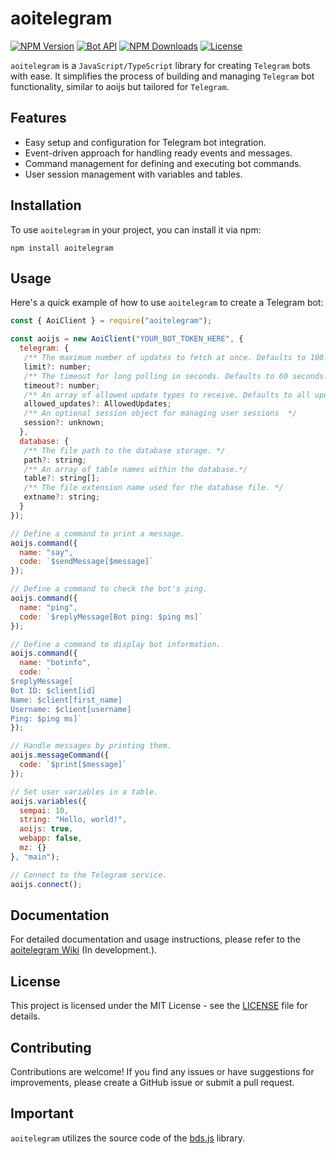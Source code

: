 # aoitelegram

[![NPM Version](https://img.shields.io/npm/v/aoitelegram)](https://www.npmjs.com/package/aoitelegram)
[![Bot API](https://img.shields.io/badge/Bot%20API-v.6.9-00aced.svg?style=flat-square&logo=telegram)](https://core.telegram.org/bots/api)
[![NPM Downloads](https://img.shields.io/npm/dt/aoitelegram.svg?maxAge=3600)](https://www.npmjs.com/package/aoitelegram)
[![License](https://img.shields.io/npm/l/aoitelegram)](https://github.com/Sempai-07/aoitelegram/blob/main/LICENSE)

`aoitelegram` is a `JavaScript/TypeScript` library for creating `Telegram` bots with ease. It simplifies the process of building and managing `Telegram` bot functionality, similar to aoijs but tailored for `Telegram`.

## Features

- Easy setup and configuration for Telegram bot integration.
- Event-driven approach for handling ready events and messages.
- Command management for defining and executing bot commands.
- User session management with variables and tables.

## Installation

To use `aoitelegram` in your project, you can install it via npm:

```shell
npm install aoitelegram
```

## Usage

Here's a quick example of how to use `aoitelegram` to create a Telegram bot:

```javascript
const { AoiClient } = require("aoitelegram");

const aoijs = new AoiClient("YOUR_BOT_TOKEN_HERE", {
  telegram: {
   /** The maximum number of updates to fetch at once. Defaults to 100. */
   limit?: number;
   /** The timeout for long polling in seconds. Defaults to 60 seconds. */
   timeout?: number;
   /** An array of allowed update types to receive. Defaults to all updates. */
   allowed_updates?: AllowedUpdates;
   /** An optional session object for managing user sessions  */
   session?: unknown;
  },
  database: {
   /** The file path to the database storage. */
   path?: string;
   /** An array of table names within the database.*/
   table?: string[];
   /** The file extension name used for the database file. */
   extname?: string;
  }
});

// Define a command to print a message.
aoijs.command({
  name: "say",
  code: `$sendMessage[$message]`
});

// Define a command to check the bot's ping.
aoijs.command({
  name: "ping",
  code: `$replyMessage[Bot ping: $ping ms]`
});

// Define a command to display bot information.
aoijs.command({
  name: "botinfo",
  code: `
$replyMessage[
Bot ID: $client[id]
Name: $client[first_name]
Username: $client[username]
Ping: $ping ms]`
});

// Handle messages by printing them.
aoijs.messageCommand({
  code: `$print[$message]`
});

// Set user variables in a table.
aoijs.variables({
  sempai: 10,
  string: "Hello, world!",
  aoijs: true,
  webapp: false,
  mz: {}
}, "main");

// Connect to the Telegram service.
aoijs.connect();
```

## Documentation

For detailed documentation and usage instructions, please refer to the [aoitelegram Wiki](https://google.com) (In development.).

## License

This project is licensed under the MIT License - see the [LICENSE](https://github.com/Sempai-07/aoitelegram/blob/main/LICENSE) file for details.

## Contributing

Contributions are welcome! If you find any issues or have suggestions for improvements, please create a GitHub issue or submit a pull request.

## Important

`aoitelegram` utilizes the source code of the [bds.js](https://www.npmjs.com/package/bds.js) library.
